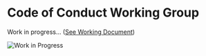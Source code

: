 # Code of Conduct Working Group

Work in progress... ([See Working Document](https://github.com/BlackPythonDevs/.maintainers/discussions/45))

![Work in Progress](https://media1.tenor.com/m/YRQzS9MoF2cAAAAC/im-working-on-it-dan-turner.gif)

